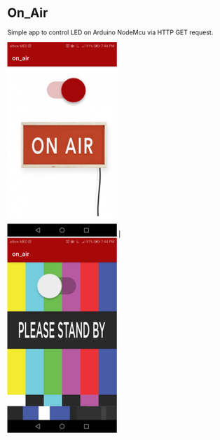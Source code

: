# On_Air

Simple app to control LED on Arduino NodeMcu via HTTP GET request.

<img src="https://github.com/xicocana/On_Air/blob/main/on.jpg" alt="Your image title" width="250"/> | <img src="https://github.com/xicocana/On_Air/blob/main/off.jpg" alt="Your image title" width="250"/>
